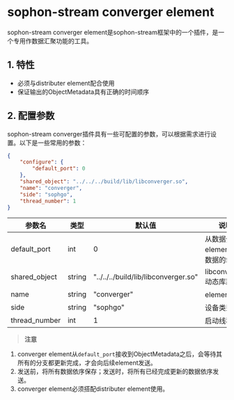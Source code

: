 # sophon-stream converger element

sophon-stream converger element是sophon-stream框架中的一个插件，是一个专用作数据汇聚功能的工具。

## 1. 特性
* 必须与distributer element配合使用
* 保证输出的ObjectMetadata具有正确的时间顺序

## 2. 配置参数
sophon-stream converger插件具有一些可配置的参数，可以根据需求进行设置。以下是一些常用的参数：

```json
{
    "configure": {
        "default_port": 0
    },
    "shared_object": "../../../build/lib/libconverger.so",
    "name": "converger",
    "side": "sophgo",
    "thread_number": 1
}
```

| 参数名 | 类型 | 默认值 | 说明 |
| ------ | ---- | ---- | -----|
| default_port| int | 0 | 从数据分发element接收数据的端口 |
| shared_object | string | "../../../build/lib/libconverger.so" | libconverger动态库路径 |
| name | string | "converger" | element名称 |
| side | string | "sophgo" | 设备类型 |
| thread_number | int | 1 | 启动线程数 |

> **注意**
1. converger element从`default_port`接收到ObjectMetadata之后，会等待其所有的分支都更新完成，才会向后续element发送。
2. 发送前，将所有数据依序保存；发送时，将所有已经完成更新的数据依序发送。
3. converger element必须搭配distributer element使用。